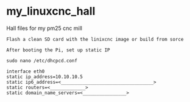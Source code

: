 # my_linuxcnc_hall
Hall files for my pm25 cnc mill

`Flash a clean SD card with the linixcnc image or build from sorce`

``After booting the Pi, set up static IP``
```
sudo nano /etc/dhcpcd.conf
```
```
interface eth0
static ip_address=10.10.10.5
static ip6_address=<__________________________________>
static routers=<_____________>
static domain_name_servers=<________________>
```
